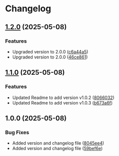 # Changelog

## [1.2.0](https://github.com/Destiny-Research/release-versioning/compare/v1.1.0...v1.2.0) (2025-05-08)


### Features

* Upgraded version to 2.0.0 ([c6a44a5](https://github.com/Destiny-Research/release-versioning/commit/c6a44a5594168f36f9677455ce0fec0ae4084331))
* Upgraded version to 2.0.0 ([46ce861](https://github.com/Destiny-Research/release-versioning/commit/46ce861cb5411f7b77629013469dc334e7a64995))

## [1.1.0](https://github.com/Destiny-Research/release-versioning/compare/v1.0.0...v1.1.0) (2025-05-08)


### Features

* Updated Readme to add version v1.0.2 ([8066032](https://github.com/Destiny-Research/release-versioning/commit/8066032a4890860bbc2a6431eecdb1e6f3a3ea15))
* Updated Readme to add version v1.0.3 ([b673a6f](https://github.com/Destiny-Research/release-versioning/commit/b673a6f799bef072ecffa64f1c57ecfc67c8c50f))

## 1.0.0 (2025-05-08)


### Bug Fixes

* Added version and changelog file ([8045ee4](https://github.com/Destiny-Research/release-versioning/commit/8045ee4b6340809de5a2f657714301fe4cb9b081))
* Added version and changelog file ([59bef6e](https://github.com/Destiny-Research/release-versioning/commit/59bef6e4257f41180931d92c2f25085a2331f3c9))
